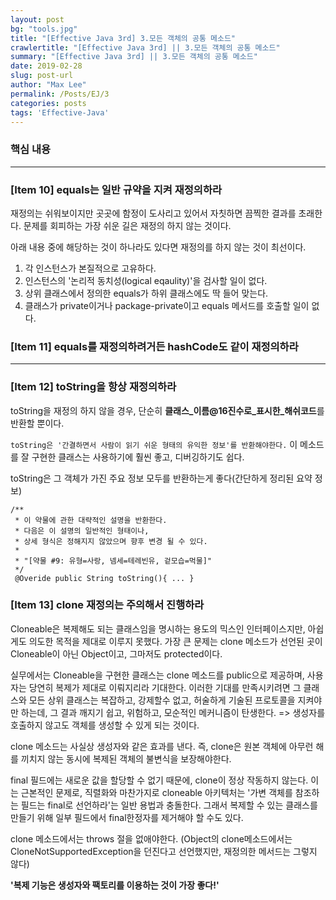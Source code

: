 ```yaml
---
layout: post
bg: "tools.jpg"
title: "[Effective Java 3rd] 3.모든 객체의 공통 메소드"
crawlertitle: "[Effective Java 3rd] || 3.모든 객체의 공통 메소드"
summary: "[Effective Java 3rd] || 3.모든 객체의 공통 메소드"
date: 2019-02-28
slug: post-url
author: "Max Lee"
permalink: /Posts/EJ/3
categories: posts
tags: 'Effective-Java'
---
```


### 핵심 내용

---
### \[Item 10] equals는 일반 규약을 지켜 재정의하라
재정의는 쉬워보이지만 곳곳에 함정이 도사리고 있어서 자칫하면 끔찍한 결과를 초래한다. 문제를 회피하는 가장 쉬운 길은 재정의 하지 않는 것이다.

아래 내용 중에 해당하는 것이 하나라도 있다면 재정의를 하지 않는 것이 최선이다.
1. 각 인스턴스가 본질적으로 고유하다.
2. 인스턴스의 '논리적 동치성(logical eqaulity)'을 검사할 일이 없다. 
3. 상위 클래스에서 정의한 equals가 하위 클래스에도 딱 들어 맞는다.
4. 클래스가 private이거나 package-private이고 equals 메서드를 호출할 일이 없다.

### \[Item 11] equals를 재정의하려거든 hashCode도 같이 재정의하라

---
### \[Item 12] toString을 항상 재정의하라
toString을 재정의 하지 않을 경우, 단순히 **클래스_이름@16진수로_표시한_해쉬코드**를 반환할 뿐이다. 

` toString은 '간결하면서 사람이 읽기 쉬운 형태의 유익한 정보'를 반환해야한다. `
이 메소드를 잘 구현한 클래스는 사용하기에 훨씬 좋고, 디버깅하기도 쉽다.

toString은 그 객체가 가진 주요 정보 모두를 반환하는게 좋다(간단하게 정리된 요약 정보)

```
/**
 * 이 약물에 관한 대략적인 설명을 반환한다.
 * 다음은 이 설명의 일반적인 형태이나, 
 * 상세 형식은 정해지지 않았으며 향후 변경 될 수 있다. 
 *
 * "[약물 #9: 유형=사랑, 넴세=테레빈유, 겉모습=먹물]"
 */
 @Overide public String toString(){ ... }
```

### \[Item 13] clone 재정의는 주의해서 진행하라
Cloneable은 복제해도 되는 클래스임을 명시하는 용도의 믹스인 인터페이스지만, 아쉽게도 의도한 목적을 제대로 이루지 못했다. 가장 큰 문제는 clone 메소드가 선언된 곳이 Cloneable이 아닌 Object이고, 그마저도 protected이다. 

실무에서는 Cloneable을 구현한 클래스는 clone 메소드를 public으로 제공하며, 사용자는 당연히 복제가 제대로 이뤄지리라 기대한다. 이러한 기대를 만족시키려면 그 클래스와 모든 상위 클래스는 복잡하고, 강제할수 없고, 허술하게 기술된 프로토콜을 지켜야만 하는데, 그 결과 깨지기 쉽고, 위험하고, 모순적인 메커니즘이 탄생한다.
=> 생성자를 호출하지 않고도 객체를 생성할 수 있게 되는 것이다.

clone 메소드는 사실상 생성자와 같은 효과를 낸다. 즉, clone은 원본 객체에 아무런 해를 끼치지 않는 동시에 복제된 객체의 불변식을 보장해야한다. 

final 필드에는 새로운 값을 할당할 수 없기 때문에, clone이 정상 작동하지 않는다. 이는 근본적인 문제로, 직렬화와 마찬가지로 cloneable 아키텍처는 '가변 객체를 참조하는 필드는 final로 선언하라'는 일반 용법과 충돌한다. 그래서 복제할 수 있는 클래스를 만들기 위해 일부 필드에서 final한정자를 제거해야 할 수도 있다.

clone 메소드에서는 throws 절을 없애야한다. (Object의 clone메소드에서는 CloneNotSupportedException을 던진다고 선언했지만, 재정의한 메서드는 그렇지 않다)

**'복제 기능은 생성자와 팩토리를 이용하는 것이 가장 좋다!'**
